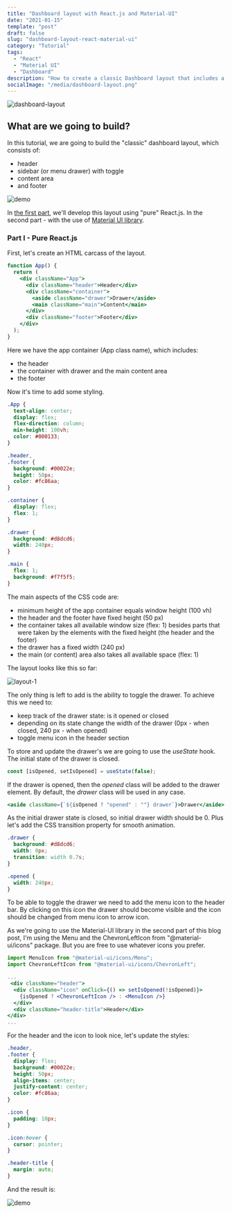 ```yaml
---
title: "Dashboard layout with React.js and Material-UI"
date: "2021-01-15"
template: "post"
draft: false
slug: "dashboard-layout-react-material-ui"
category: "Tutorial"
tags:
  - "React"
  - "Material UI"
  - "Dashboard"
description: "How to create a classic Dashboard layout that includes a header, footer, menu drawer (sidebar) with toggle and content using React.js and Material UI"
socialImage: "/media/dashboard-layout.png"
---
```


![dashboard-layout](/media/dashboard-layout.png)

## What are we going to build?

In this tutorial, we are going to build the "classic" dashboard layout, which consists of:

- header
- sidebar (or menu drawer) with toggle
- content area
- and footer

![demo](/posts/dashboard-layout/demo1.gif)

In [the first part](#part-I-pure-react.js), we'll develop this layout using "pure" React.js. In the second part - with the use of [Material UI library](https://material-ui.com/).

### Part I - Pure React.js

First, let's create an HTML carcass of the layout.

```jsx
function App() {
  return (
    <div className="App">
      <div className="header">Header</div>
      <div className="container">
        <aside className="drawer">Drawer</aside>
        <main className="main">Content</main>
      </div>
      <div className="footer">Footer</div>
    </div>
  );
}
```

Here we have the app container (App class name), which includes:

- the header
- the container with drawer and the main content area
- the footer

Now it's time to add some styling.

```css
.App {
  text-align: center;
  display: flex;
  flex-direction: column;
  min-height: 100vh;
  color: #000133;
}

.header,
.footer {
  background: #00022e;
  height: 50px;
  color: #fc86aa;
}

.container {
  display: flex;
  flex: 1;
}

.drawer {
  background: #d8dcd6;
  width: 240px;
}

.main {
  flex: 1;
  background: #f7f5f5;
}
```

The main aspects of the CSS code are:

- minimum height of the app container equals window height (100 vh)
- the header and the footer have fixed height (50 px)
- the container takes all available window size (flex: 1) besides parts that were taken by the elements with the fixed height (the header and the footer)
- the drawer has a fixed width (240 px)
- the main (or content) area also takes all available space (flex: 1)

The layout looks like this so far:

![layout-1](/posts/dashboard-layout/layout1.JPG)

The only thing is left to add is the ability to toggle the drawer. To achieve this we need to:

- keep track of the drawer state: is it opened or closed
- depending on its state change the width of the drawer (0px - when closed, 240 px - when opened)
- toggle menu icon in the header section

To store and update the drawer's we are going to use the _useState_ hook. The initial state of the drawer is closed.

```jsx
const [isOpened, setIsOpened] = useState(false);
```

If the drawer is opened, then the _opened_ class will be added to the drawer element. By default, the _drawer_ class will be used in any case.

```jsx
<aside className={`${isOpened ? "opened" : ""} drawer`}>Drawer</aside>
```

As the initial drawer state is closed, so initial drawer width should be 0. Plus let's add the CSS transition property for smooth animation.

```css
.drawer {
  background: #d8dcd6;
  width: 0px;
  transition: width 0.7s;
}

.opened {
  width: 240px;
}
```

To be able to toggle the drawer we need to add the menu icon to the header bar. By clicking on this icon the drawer should become visible and the icon should be changed from menu icon to arrow icon.

As we're going to use the Material-UI library in the second part of this blog post, I'm using the Menu and the ChevronLeftIcon from "@material-ui/icons" package. But you are free to use whatever icons you prefer.

```jsx
import MenuIcon from "@material-ui/icons/Menu";
import ChevronLeftIcon from "@material-ui/icons/ChevronLeft";

...
 <div className="header">
  <div className="icon" onClick={() => setIsOpened(!isOpened)}>
    {isOpened ? <ChevronLeftIcon /> : <MenuIcon />}
  </div>
  <div className="header-title">Header</div>
</div>
...
```

For the header and the icon to look nice, let's update the styles:

```css
.header,
.footer {
  display: flex;
  background: #00022e;
  height: 50px;
  align-items: center;
  justify-content: center;
  color: #fc86aa;
}

.icon {
  padding: 10px;
}

.icon:hover {
  cursor: pointer;
}

.header-title {
  margin: auto;
}
```

And the result is:

![demo](/posts/dashboard-layout/demo2.gif)
